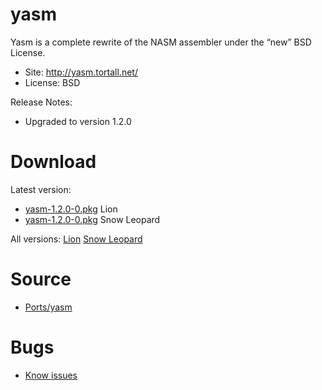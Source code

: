 

# yasm #

Yasm is a complete rewrite of the NASM assembler under the “new” BSD License.

  * Site: http://yasm.tortall.net/
  * License: BSD

Release Notes:
  * Upgraded to version 1.2.0


# Download #

Latest version:
  * [yasm-1.2.0-0.pkg](http://code.google.com/p/rudix/downloads/detail?name=yasm-1.2.0-0.pkg) Lion
  * [yasm-1.2.0-0.pkg](http://code.google.com/p/rudix-snowleopard/downloads/detail?name=yasm-1.2.0-0.pkg) Snow Leopard

All versions: [Lion](http://code.google.com/p/rudix/downloads/list?q=yasm) [Snow Leopard](http://code.google.com/p/rudix-snowleopard/downloads/list?q=yasm)

# Source #
  * [Ports/yasm](http://code.google.com/p/rudix/source/browse/Ports/yasm)

# Bugs #
  * [Know issues](http://code.google.com/p/rudix/issues/list?q=yasm)
